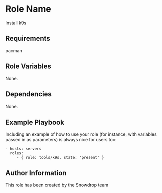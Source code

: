 Role Name
=========

Install k9s

Requirements
------------

pacman

Role Variables
--------------

None.

Dependencies
------------

None.

Example Playbook
----------------

Including an example of how to use your role (for instance, with variables passed in as parameters) is always nice for users too:

    - hosts: servers
      roles:
         - { role: tools/k9s, state: 'present' }

Author Information
------------------

This role has been created by the Snowdrop team
